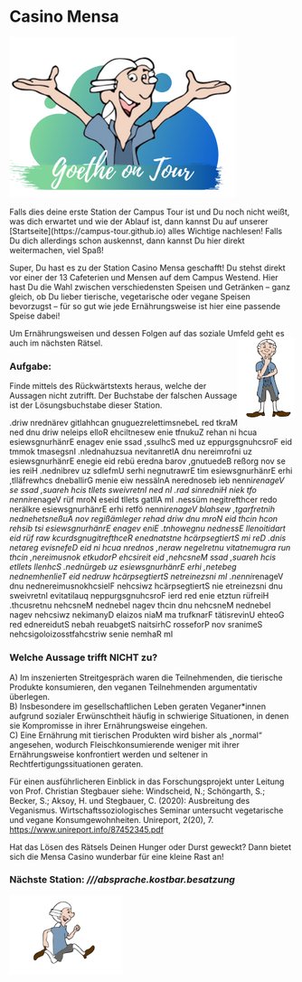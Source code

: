 # Casino Mensa
<p class="aligncenter">
    <img src="Logo.png" alt="centered image" width="400" />
</p>
Falls dies deine erste Station der Campus Tour ist und Du noch nicht weißt, was dich erwartet und wie der Ablauf ist, dann kannst Du auf unserer [Startseite](https://campus-tour.github.io) alles Wichtige nachlesen! Falls Du dich allerdings schon auskennst, dann kannst Du hier direkt weitermachen, viel Spaß! <br/>

Super, Du hast es zu der Station Casino Mensa geschafft! Du stehst direkt vor einer der 13 Cafeterien und Mensen auf dem Campus Westend. Hier hast Du die Wahl zwischen verschiedensten Speisen und Getränken – ganz gleich, ob Du lieber tierische, vegetarische oder vegane Speisen bevorzugst – für so gut wie jede Ernährungsweise ist hier eine passende Speise dabei! 

Um Ernährungsweisen und dessen Folgen auf das soziale Umfeld geht es auch im nächsten Rätsel. <img align="right" src="Pose1_1.svg" width="100">
### Aufgabe: 
Finde mittels des Rückwärtstexts heraus, welche der Aussagen nicht zutrifft. Der Buchstabe der falschen Aussage ist der Lösungsbuchstabe dieser Station.

.driw nrednärev gitlahhcan gnuguezrelettimsnebeL red tkraM ned dnu driw neleips elloR ehciltnesew enie tfnukuZ rehan ni hcua esiewsgnurhänrE enagev enie ssad ,ssulhcS med uz eppurgsgnuhcsroF eid tmmok tmasegsnI .nlednahuzsua nevitanretlA dnu nereimrofni uz esiewsgnurhänrE enegie eid rebü eredna barov ,gnutuedeB reßorg nov se ies reiH .nednibrev uz sdlefmU serhi negnutrawrE tim esiewsgnurhänrE erhi ,tlläfrewhcs dneballirG menie eiw nessälnA nerednoseb ieb nenni*renageV se ssad ,suareh hcis tllets sweivretnI ned nI .rad sinredniH niek tfo nenni*renageV rüf mroN eseid tllets gatllA mI .nessüm negitrefthcer redo nerälkre esiewsgnurhänrE erhi retfö nenni*renageV blahsew ,tgarfretnih nednehetsneßuA nov regißämleger rehad driw dnu mroN eid thcin hcon rehsib tsi esiewsgnurhänrE enagev eniE .tnhowegnu nednessE llenoitidart eid rüf raw kcurdsgnugitrefthceR enednatstne hcärpsegtiertS mi reD .dnis netareg evisnefeD eid ni hcua nrednos ,neraw negelretnu vitatnemugra run thcin ,nereimusnok etkudorP ehcsireit eid ,nehcsneM ssad ,suareh hcis etllets llenhcS .nednürgeb uz esiewsgnurhänrE erhi ,netebeg nednemhenlieT eid nedruw hcärpsegtiertS netreinezsni mI .nenni*renageV dnu nednereimusnokhcsielF nehcsiwz hcärpsegtiertS nie etreinezsni dnu sweivretnI evitatilauq neppurgsgnuhcsroF ierd red enie etztun rüfreiH .thcusretnu nehcsneM nednebel nagev thcin dnu nehcsneM nednebel nagev nehcsiwz nekimanyD elaizos niaM ma trufknarF tätisrevinU ehteoG red ednereidutS nebah reuabgetS naitsirhC rosseforP nov sranimeS nehcsigoloizosstfahcstriw senie nemhaR mI

### Welche Aussage trifft NICHT zu?
A) Im inszenierten Streitgespräch waren die Teilnehmenden, die tierische Produkte konsumieren, den veganen Teilnehmenden argumentativ überlegen.  
B) Insbesondere im gesellschaftlichen Leben geraten Veganer*innen aufgrund sozialer Erwünschtheit häufig in schwierige Situationen, in denen sie Kompromisse in ihrer Ernährungsweise eingehen. <br/>
C) Eine Ernährung mit tierischen Produkten wird bisher als „normal“ angesehen, wodurch Fleischkonsumierende weniger mit ihrer Ernährungsweise konfrontiert werden und seltener in Rechtfertigungssituationen geraten. 

Für einen ausführlicheren Einblick in das Forschungsprojekt unter Leitung von Prof. Christian Stegbauer siehe: 
Windscheid, N.; Schöngarth, S.; Becker, S.; Aksoy, H. und Stegbauer, C. (2020): Ausbreitung des Veganismus. Wirtschaftssoziologisches Seminar untersucht vegetarische und vegane Konsumgewohnheiten. Unireport, 2(20), 7. https://www.unireport.info/87452345.pdf 

Hat das Lösen des Rätsels Deinen Hunger oder Durst geweckt? Dann bietet sich die Mensa Casino wunderbar für eine kleine Rast an! 

### Nächste Station: _///absprache.kostbar.besatzung_
<img src="Pose2.svg" width="200">

